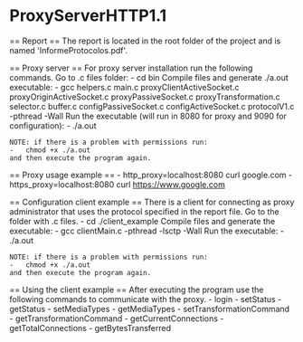 # ProxyServerHTTP1.1

== Report ==
The report is located in the root folder of the project and is named 'InformeProtocolos.pdf'.

== Proxy server ==
For proxy server installation run the following commands.
    Go to .c files folder:
    -   cd bin
    Compile files and generate ./a.out executable:
    -   gcc helpers.c main.c proxyClientActiveSocket.c proxyOriginActiveSocket.c proxyPassiveSocket.c proxyTransformation.c selector.c buffer.c configPassiveSocket.c configActiveSocket.c protocolV1.c -pthread -Wall
    Run the executable (will run in 8080 for proxy and 9090 for configuration):
    -   ./a.out

    NOTE: if there is a problem with permissions run:
    -   chmod +x ./a.out
    and then execute the program again.

== Proxy usage example ==
    -   http_proxy=localhost:8080 curl google.com
    -   https_proxy=localhost:8080 curl https://www.google.com

== Configuration client example ==
There is a client for connecting as proxy administrator that uses the protocol specified in the report file.
    Go to the folder with .c files.
    -   cd ./client_example
    Compile files and generate the executable:
    -   gcc clientMain.c -pthread -lsctp -Wall
    Run the executable:
    -   ./a.out

    NOTE: if there is a problem with permissions run:
    -   chmod +x ./a.out
    and then execute the program again.

== Using the client example ==
After executing the program use the following commands to communicate with the proxy.
    -   login <username> <password>
    -   setStatus <new status>
    -   getStatus
    -   setMediaTypes <media types separated with a comma and without space>
    -   getMediaTypes
    -   setTransformationCommand <command to execute for transformations>
    -   getTransformationCommand
    -   getCurrentConnections
    -   getTotalConnections
    -   getBytesTransferred
